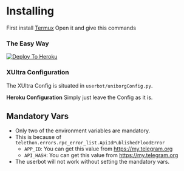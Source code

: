 # Installing
First install [Termux](https://play.google.com/store/apps/details?id=com.termux)
Open it and give this commands
### The Easy Way

[![Deploy To Heroku](https://www.herokucdn.com/deploy/button.svg)](https://heroku.com/deploy)


### XUltra Configuration

The XUltra Config is situated in `userbot/uniborgConfig.py`.

**Heroku Configuration**
Simply just leave the Config as it is.


## Mandatory Vars

- Only two of the environment variables are mandatory.
- This is because of `telethon.errors.rpc_error_list.ApiIdPublishedFloodError`
    - `APP_ID`:   You can get this value from https://my.telegram.org
    - `API_HASH`:   You can get this value from https://my.telegram.org
- The userbot will not work without setting the mandatory vars.
